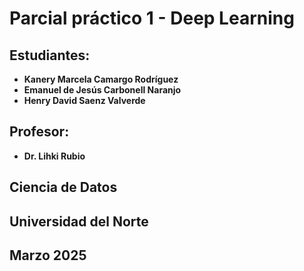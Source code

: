 # **Parcial práctico 1 - Deep Learning**
## **Estudiantes:**
- **Kanery Marcela Camargo Rodríguez**
- **Emanuel de Jesús Carbonell Naranjo**
- **Henry David Saenz Valverde**

## **Profesor:**
- **Dr. Lihki Rubio**

## **Ciencia de Datos**
## **Universidad del Norte**
## **Marzo 2025**

